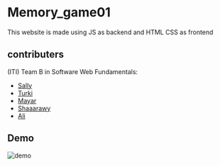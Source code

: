 # Memory_game01

This website is made using JS as backend and HTML CSS as frontend 

## contributers

(ITI) Team B in Software Web Fundamentals:
* [Sally](https://github.com/sallyElsayedShehataa)
* [Turki](https://github.com/AhmedTurkiii)
* [Mayar](https://github.com/mayararaby)
* [Shaaarawy](https://github.com/MahmoudElsh3rawy)
* [Ali](https://github.com/alikhaled17)

## Demo

![demo](https://github.com/alikhaled17/Memory_game01/blob/master/demo.gif)









